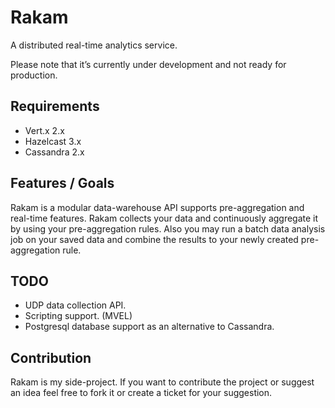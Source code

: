 Rakam
=======
A distributed real-time analytics service.

Please note that it’s currently under development and not ready for production.

Requirements
------------
* Vert.x 2.x
* Hazelcast 3.x
* Cassandra 2.x

Features / Goals
------------
Rakam is a modular data-warehouse API supports pre-aggregation and real-time features.
Rakam collects your data and continuously aggregate it by using your pre-aggregation rules. Also you may run a batch data analysis job on your saved data and combine the results to your newly created pre-aggregation rule.

TODO
------------
* UDP data collection API.
* Scripting support. (MVEL)
* Postgresql database support as an alternative to Cassandra.

Contribution
------------
Rakam is my side-project. If you want to contribute the project or suggest an idea feel free to fork it or create a ticket for your suggestion.
